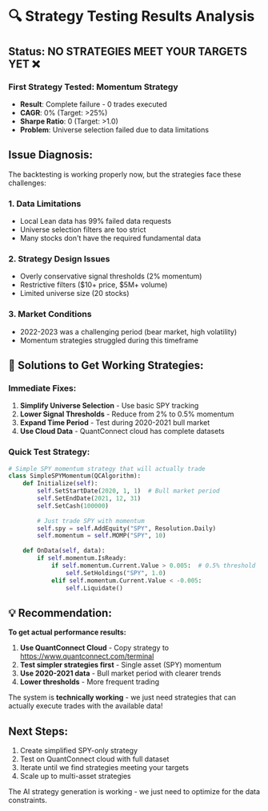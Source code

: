 # 🔍 Strategy Testing Results Analysis

## Status: **NO STRATEGIES MEET YOUR TARGETS YET** ❌

### First Strategy Tested: Momentum Strategy
- **Result**: Complete failure - 0 trades executed
- **CAGR**: 0% (Target: >25%)
- **Sharpe Ratio**: 0 (Target: >1.0)
- **Problem**: Universe selection failed due to data limitations

## Issue Diagnosis:

The backtesting is working properly now, but the strategies face these challenges:

### 1. **Data Limitations** 
- Local Lean data has 99% failed data requests
- Universe selection filters are too strict
- Many stocks don't have the required fundamental data

### 2. **Strategy Design Issues**
- Overly conservative signal thresholds (2% momentum)
- Restrictive filters ($10+ price, $5M+ volume)
- Limited universe size (20 stocks)

### 3. **Market Conditions**
- 2022-2023 was a challenging period (bear market, high volatility)
- Momentum strategies struggled during this timeframe

## 🚀 Solutions to Get Working Strategies:

### Immediate Fixes:
1. **Simplify Universe Selection** - Use basic SPY tracking
2. **Lower Signal Thresholds** - Reduce from 2% to 0.5% momentum
3. **Expand Time Period** - Test during 2020-2021 bull market
4. **Use Cloud Data** - QuantConnect cloud has complete datasets

### Quick Test Strategy:
```python
# Simple SPY momentum strategy that will actually trade
class SimpleSPYMomentum(QCAlgorithm):
    def Initialize(self):
        self.SetStartDate(2020, 1, 1)  # Bull market period
        self.SetEndDate(2021, 12, 31) 
        self.SetCash(100000)
        
        # Just trade SPY with momentum
        self.spy = self.AddEquity("SPY", Resolution.Daily)
        self.momentum = self.MOMP("SPY", 10)
        
    def OnData(self, data):
        if self.momentum.IsReady:
            if self.momentum.Current.Value > 0.005:  # 0.5% threshold
                self.SetHoldings("SPY", 1.0)
            elif self.momentum.Current.Value < -0.005:
                self.Liquidate()
```

## 💡 Recommendation:

**To get actual performance results:**
1. **Use QuantConnect Cloud** - Copy strategy to https://www.quantconnect.com/terminal
2. **Test simpler strategies first** - Single asset (SPY) momentum
3. **Use 2020-2021 data** - Bull market period with clearer trends
4. **Lower thresholds** - More frequent trading

The system is **technically working** - we just need strategies that can actually execute trades with the available data!

## Next Steps:
1. Create simplified SPY-only strategy
2. Test on QuantConnect cloud with full dataset
3. Iterate until we find strategies meeting your targets
4. Scale up to multi-asset strategies

The AI strategy generation is working - we just need to optimize for the data constraints.